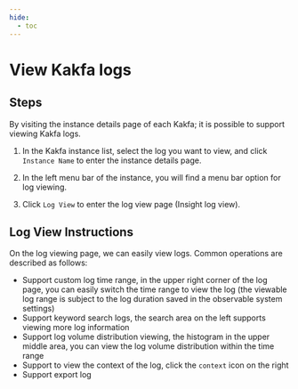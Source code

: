 ```yaml
---
hide:
  - toc
---
```


# View Kakfa logs

## Steps

By visiting the instance details page of each Kakfa; it is possible to support viewing Kakfa logs.

1. In the Kakfa instance list, select the log you want to view, and click `Instance Name` to enter the instance details page.

    <!--screenshot-->

2. In the left menu bar of the instance, you will find a menu bar option for log viewing.

    <!--screenshot-->

3. Click `Log View` to enter the log view page (Insight log view).

## Log View Instructions

On the log viewing page, we can easily view logs. Common operations are described as follows:

* Support custom log time range, in the upper right corner of the log page, you can easily switch the time range to view the log (the viewable log range is subject to the log duration saved in the observable system settings)
* Support keyword search logs, the search area on the left supports viewing more log information
* Support log volume distribution viewing, the histogram in the upper middle area, you can view the log volume distribution within the time range
* Support to view the context of the log, click the `context` icon on the right
* Support export log

<!--screenshot-->